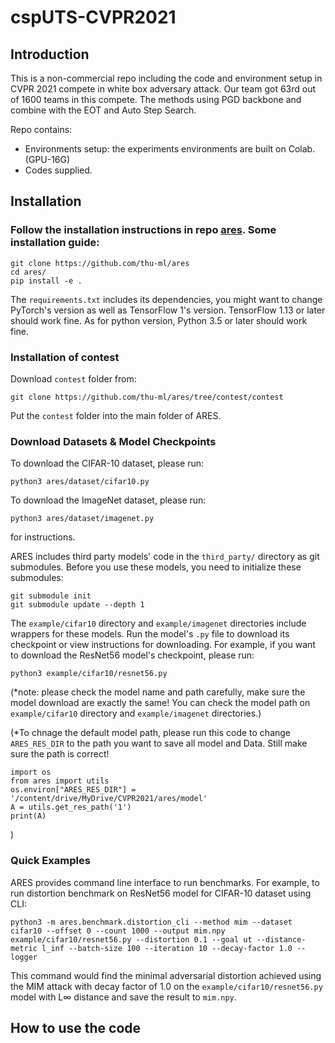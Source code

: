 # cspUTS-CVPR2021

## Introduction
This is a non-commercial repo including the code and environment setup in CVPR 2021 compete in white box adversary attack. Our team got 63rd out of 1600 teams in this compete. The methods using PGD backbone and combine with the EOT and Auto Step Search.

Repo contains:
- Environments setup: the experiments environments are built on Colab. (GPU-16G)
- Codes supplied.

## Installation

### Follow the installation instructions in repo [ares](https://github.com/thu-ml/ares/tree/main). Some installation guide:
``` shell
git clone https://github.com/thu-ml/ares
cd ares/
pip install -e .
```
The `requirements.txt` includes its dependencies, you might want to change PyTorch's version as well as TensorFlow 1's version. TensorFlow 1.13 or later should work fine. As for python version, Python 3.5 or later should work fine.

### Installation of contest
Download `contest` folder from:
```shell
git clone https://github.com/thu-ml/ares/tree/contest/contest
```
Put the `contest` folder into the main folder of ARES. 

### Download Datasets & Model Checkpoints

To download the CIFAR-10 dataset, please run:

``` shell
python3 ares/dataset/cifar10.py
```

To download the ImageNet dataset, please run:

``` shell
python3 ares/dataset/imagenet.py
```

for instructions.

ARES includes third party models' code in the `third_party/` directory as git submodules. Before you use these models, you need to initialize these submodules:

``` shell
git submodule init
git submodule update --depth 1
```

The `example/cifar10` directory and `example/imagenet` directories include wrappers for these models. Run the model's `.py` file to download its checkpoint or view instructions for downloading. For example, if you want to download the ResNet56 model's checkpoint, please run:

``` shell
python3 example/cifar10/resnet56.py
```
(*note: please check the model name and path carefully, make sure the model download are exactly the same! You can check the model path on `example/cifar10` directory and `example/imagenet` directories.)

(*To chnage the default model path, please run this code to change `ARES_RES_DIR` to the path you want to save all model and Data. Still make sure the path is correct!
```shell
import os
from ares import utils
os.environ["ARES_RES_DIR"] = '/content/drive/MyDrive/CVPR2021/ares/model'
A = utils.get_res_path('1')
print(A)
```
)

### Quick Examples

ARES provides command line interface to run benchmarks. For example, to run distortion benchmark on ResNet56 model for CIFAR-10 dataset using CLI:

```shell
python3 -m ares.benchmark.distortion_cli --method mim --dataset cifar10 --offset 0 --count 1000 --output mim.npy example/cifar10/resnet56.py --distortion 0.1 --goal ut --distance-metric l_inf --batch-size 100 --iteration 10 --decay-factor 1.0 --logger
```

This command would find the minimal adversarial distortion achieved using the MIM attack with decay factor of 1.0 on the `example/cifar10/resnet56.py` model with L∞ distance and save the result to `mim.npy`.

## How to use the code


